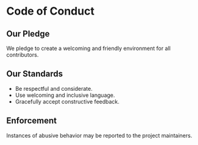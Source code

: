 # Code of Conduct

## Our Pledge
We pledge to create a welcoming and friendly environment for all contributors.

## Our Standards
- Be respectful and considerate.
- Use welcoming and inclusive language.
- Gracefully accept constructive feedback.

## Enforcement
Instances of abusive behavior may be reported to the project maintainers.

